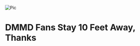 ##
<img src="https://64.media.tumblr.com/5c4bbd90acc713811b0e6e51e644fe0b/2dd0eb9d0402a4be-24/s540x810/b00f3736bcc3ae323cd05eef5013dc3eb8198788.pnj" alt="Pic">
<h1>DMMD Fans Stay 10 Feet Away, Thanks </h1>
<!--
**COCKTAILSAUCE/COCKTAILSAUCE** is a ✨ _special_ ✨ repository because its `README.md` (this file) appears on your GitHub profile.

Here are some ideas to get you started:

- 🔭 I’m currently working on ...
- 🌱 I’m currently learning ...
- 👯 I’m looking to collaborate on ...
- 🤔 I’m looking for help with ...
- 💬 Ask me about ...
- 📫 How to reach me: ...
- 😄 Pronouns: ...
- ⚡ Fun fact: ...
-->
